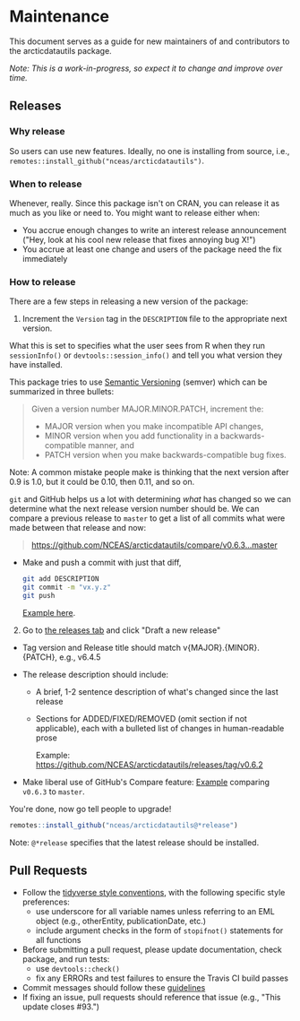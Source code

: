 # Maintenance

This document serves as a guide for new maintainers of and contributors to the arcticdatautils package.

*Note: This is a work-in-progress, so expect it to change and improve over time.*


## Releases

### Why release

So users can use new features. Ideally, no one is installing from source, i.e., `remotes::install_github("nceas/arcticdatautils")`.

### When to release

Whenever, really.
Since this package isn't on CRAN, you can release it as much as you like or need to.
You might want to release either when:

- You accrue enough changes to write an interest release announcement ("Hey, look at his cool new release that fixes annoying bug X!")
- You accrue at least one change and users of the package need the fix immediately

### How to release

There are a few steps in releasing a new version of the package:

1. Increment the `Version` tag in the `DESCRIPTION` file to the appropriate next version.

  What this is set to specifies what the user sees from R when they run `sessionInfo()` or `devtools::session_info()` and tell you what version they have installed.

  This package tries to use [Semantic Versioning](https://semver.org/) (semver) which can be summarized in three bullets:

  > Given a version number MAJOR.MINOR.PATCH, increment the:
  >
  > - MAJOR version when you make incompatible API changes,
  > - MINOR version when you add functionality in a backwards-compatible manner, and
  > - PATCH version when you make backwards-compatible bug fixes.

  Note: A common mistake people make is thinking that the next version after 0.9 is 1.0, but it could be 0.10, then 0.11, and so on.

  `git` and GitHub helps us a lot with determining _what_ has changed so we can determine what the next release version number should be. We can compare a previous release to `master` to get a list of all commits what were made between that release and now:

  > https://github.com/NCEAS/arcticdatautils/compare/v0.6.3...master


- Make and push a commit with just that diff,

  ```sh
  git add DESCRIPTION
  git commit -m "vx.y.z"
  git push
  ```

  [Example here](https://github.com/NCEAS/arcticdatautils/commit/87f91179f4820ecdb283672e2179984d4f6cd334).

2. Go to [the releases tab](https://github.com/NCEAS/arcticdatautils/releases) and click "Draft a new release"

  - Tag version and Release title should match v{MAJOR}.{MINOR}.{PATCH}, e.g., v6.4.5
  - The release description should include:
    - A brief, 1-2 sentence description of what's changed since the last release
    - Sections for ADDED/FIXED/REMOVED (omit section if not applicable), each with a bulleted list of changes in human-readable prose
    
      Example: https://github.com/NCEAS/arcticdatautils/releases/tag/v0.6.2

  - Make liberal use of GitHub's Compare feature: [Example](https://github.com/NCEAS/arcticdatautils/compare/v0.6.3...master) comparing `v0.6.3` to `master`.

You're done, now go tell people to upgrade!

```r
remotes::install_github("nceas/arcticdatautils@*release")
```

Note: `@*release` specifies that the latest release should be installed.


## Pull Requests

- Follow the [tidyverse style conventions](http://style.tidyverse.org/), with the following specific style preferences: 
    - use underscore for all variable names unless referring to an EML object (e.g., otherEntity, publicationDate, etc.)
    - include argument checks in the form of `stopifnot()` statements for all functions
- Before submitting a pull request, please update documentation, check package, and run tests:
    - use `devtools::check()`
    - fix any ERRORs and test failures to ensure the Travis CI build passes
- Commit messages should follow these [guidelines](https://chris.beams.io/posts/git-commit/)
- If fixing an issue, pull requests should reference that issue (e.g., "This update closes #93.")

